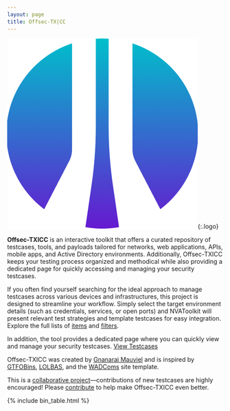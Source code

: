```yaml
---
layout: page
title: Offsec-TX|CC
---
```


![logo](/assets/img/logo.png){:.logo}

**Offsec-TXICC** is an interactive toolkit that offers a curated repository of testcases, tools, and payloads tailored for networks, web applications, APIs, mobile apps, and Active Directory environments. Additionally, Offsec-TXICC keeps your testing process organized and methodical while also providing a dedicated page for quickly accessing and managing your security testcases.

If you often find yourself searching for the ideal approach to manage testcases across various devices and infrastructures, this project is designed to streamline your workflow. Simply select the target environment details (such as credentials, services, or open ports) and NVAToolkit will present relevant test strategies and template testcases for easy integration. Explore the full lists of [items](/items/) and [filters](/filters/).

In addition, the tool provides a dedicated page where you can quickly view and manage your security testcases.
[View Testcases](/)

Offsec-TXICC was created by [Gnanaraj Mauviel](https://www.linkedin.com/in/gnanaraj-mauviel/) and is inspired by [GTFOBins][GTFOBins], [LOLBAS][LOLBAS], and the [WADComs][WADComs] site template.

This is a [collaborative project][collaborative]—contributions of new testcases are highly encouraged! Please [contribute][contribute] to help make Offsec-TXICC even better.

[GTFOBins]: https://gtfobins.github.io/
[LOLBAS]: https://lolbas-project.github.io/
[WADComs]: https://wadcoms.github.io/
[collaborative]: https://github.com/Offsec-TX/Offsec-TX.github.io/
[contribute]: /contribute/

{% include bin_table.html %}
